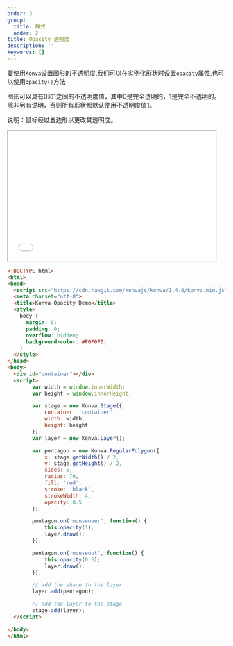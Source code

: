 ```yaml
---
order: 3
group:
  title: 样式
  order: 2
title: Opacity 透明度
description: ''
keywords: []
---
```


要使用`Konva`设置图形的不透明度,我们可以在实例化形状时设置`opacity`属性,也可以使用`opacity()`方法  

图形可以具有0和1之间的不透明度值，其中0是完全透明的，1是完全不透明的。 除非另有说明，否则所有形状都默认使用不透明度值1。


说明：鼠标经过五边形以更改其透明度。


<iframe src="/downloads/code/styling/Opacity.html" style="width: 50vw;height:300px;"></iframe>


```html
<!DOCTYPE html>
<html>
<head>
  <script src="https://cdn.rawgit.com/konvajs/konva/1.4.0/konva.min.js"></script>
  <meta charset="utf-8">
  <title>Konva Opacity Demo</title>
  <style>
    body {
      margin: 0;
      padding: 0;
      overflow: hidden;
      background-color: #F0F0F0;
    }
  </style>
</head>
<body>
  <div id="container"></div>
  <script>
        var width = window.innerWidth;
        var height = window.innerHeight;

        var stage = new Konva.Stage({
            container: 'container',
            width: width,
            height: height
        });
        var layer = new Konva.Layer();

        var pentagon = new Konva.RegularPolygon({
            x: stage.getWidth() / 2,
            y: stage.getHeight() / 2,
            sides: 5,
            radius: 70,
            fill: 'red',
            stroke: 'black',
            strokeWidth: 4,
            opacity: 0.5
        });

        pentagon.on('mouseover', function() {
            this.opacity(1);
            layer.draw();
        });

        pentagon.on('mouseout', function() {
            this.opacity(0.5);
            layer.draw();
        });

        // add the shape to the layer
        layer.add(pentagon);

        // add the layer to the stage
        stage.add(layer);
  </script>

</body>
</html>
```